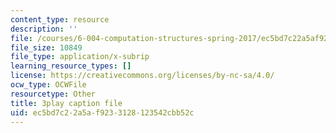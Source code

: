 ```yaml
---
content_type: resource
description: ''
file: /courses/6-004-computation-structures-spring-2017/ec5bd7c22a5af9233128123542cbb52c_Teo5DweypWU.srt
file_size: 10849
file_type: application/x-subrip
learning_resource_types: []
license: https://creativecommons.org/licenses/by-nc-sa/4.0/
ocw_type: OCWFile
resourcetype: Other
title: 3play caption file
uid: ec5bd7c2-2a5a-f923-3128-123542cbb52c
---
```

